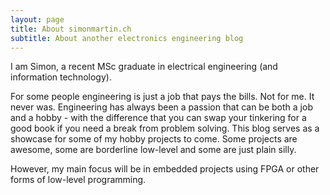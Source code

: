 ```yaml
---
layout: page
title: About simonmartin.ch
subtitle: About another electronics engineering blog
---
```


I am Simon, a recent MSc graduate in electrical engineering (and information technology).

For some people engineering is just a job that pays the bills. Not for me. It never was.
Engineering has always been a passion that can be both a job and a hobby - with the difference that you can swap your tinkering for a good book if you need a break from problem solving.
This blog serves as a showcase for some of my hobby projects to come. Some projects are awesome, some are borderline low-level and some are just plain silly.

However, my main focus will be in embedded projects using FPGA or other forms of low-level programming.

